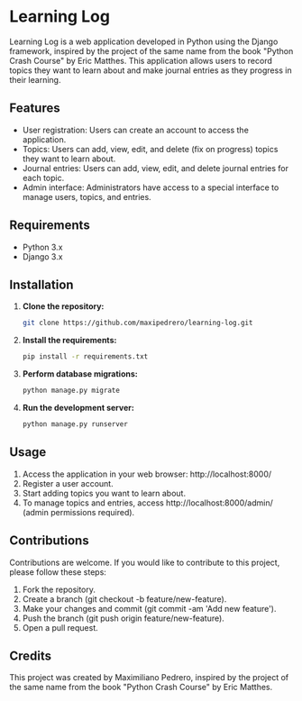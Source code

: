  # Learning Log

Learning Log is a web application developed in Python using the Django framework, inspired by the project of the same name from the book "Python Crash Course" by Eric Matthes. This application allows users to record topics they want to learn about and make journal entries as they progress in their learning.

## Features

- User registration: Users can create an account to access the application.
- Topics: Users can add, view, edit, and delete (fix on progress) topics they want to learn about.
- Journal entries: Users can add, view, edit, and delete journal entries for each topic.
- Admin interface: Administrators have access to a special interface to manage users, topics, and entries.

## Requirements

- Python 3.x
- Django 3.x

## Installation

1. **Clone the repository:**

   ```bash
   git clone https://github.com/maxipedrero/learning-log.git

2. **Install the requirements:**

   ```bash
   pip install -r requirements.txt

3. **Perform database migrations:**

   ```bash
   python manage.py migrate

4. **Run the development server:**
   ```bash
   python manage.py runserver 

## Usage

1. Access the application in your web browser: http://localhost:8000/
2. Register a user account.
3. Start adding topics you want to learn about.
4. To manage topics and entries, access http://localhost:8000/admin/ (admin permissions required).

## Contributions

Contributions are welcome. If you would like to contribute to this project, please follow these steps:

1. Fork the repository.
2. Create a branch (git checkout -b feature/new-feature).
3. Make your changes and commit (git commit -am 'Add new feature').
4. Push the branch (git push origin feature/new-feature).
5. Open a pull request.

## Credits

This project was created by Maximiliano Pedrero, inspired by the project of the same name from the book "Python Crash Course" by Eric Matthes.
